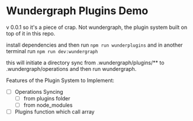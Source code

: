 # Wundergraph Plugins Demo

v 0.0.1 so it's a piece of crap. Not wundergraph, the plugin system built on top of it in this repo.

install dependencies and then run `npm run wunderplugins` and in another terminal run `npm run dev:wundergraph`

this will initiate a directory sync from .wundergraph/plugins/** to .wundergraph/operations and then run wundergraph.


Features of the Plugin System to Implement:

- [ ] Operations Syncing
  - [ ] from plugins folder
  - [ ] from node_modules
- [ ] Plugins function which call array